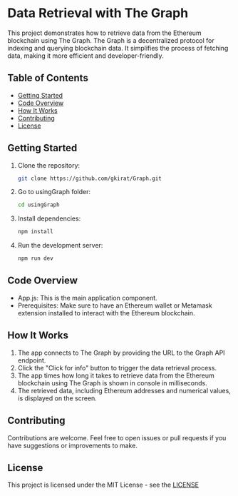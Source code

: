 # Data Retrieval with The Graph

This project demonstrates how to retrieve data from the Ethereum blockchain using The Graph. The Graph is a decentralized protocol for indexing and querying blockchain data. It simplifies the process of fetching data, making it more efficient and developer-friendly.

## Table of Contents

- [Getting Started](#getting-started)
- [Code Overview](#code-overview)
- [How It Works](#how-it-works)
- [Contributing](#contributing)
- [License](#license)


## Getting Started

1. Clone the repository:
   
   ```bash
   git clone https://github.com/gkirat/Graph.git
2. Go to usingGraph folder:

   ```bash
   cd usingGraph
3. Install dependencies:

   ```bash
   npm install
4. Run the development server:
   
   ```bash
   npm run dev

## Code Overview

- App.js: This is the main application component.
- Prerequisites: Make sure to have an Ethereum wallet or Metamask extension installed to interact with the Ethereum blockchain.

## How It Works
1. The app connects to The Graph by providing the URL to the Graph API endpoint.
2. Click the "Click for info" button to trigger the data retrieval process.
3. The app times how long it takes to retrieve data from the Ethereum blockchain using The Graph is shown in console in milliseconds.
4. The retrieved data, including Ethereum addresses and numerical values, is displayed on the screen.

## Contributing

Contributions are welcome. Feel free to open issues or pull requests if you have suggestions or improvements to make.

## License

This project is licensed under the MIT License - see the [LICENSE](https://github.com/gkirat/Graph/blob/master/LICENSE)

